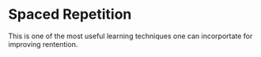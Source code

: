 # Spaced Repetition

This is one of the most useful learning techniques one can incorportate for
improving rentention.
